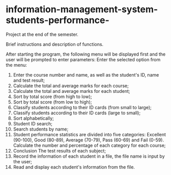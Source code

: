 # information-management-system-students-performance-
Project at the end of the semester.

Brief instructions and description of functions.

After starting the program, the following menu will be displayed first and the user will be prompted to enter parameters:
Enter the selected option from the menu:
1. Enter the course number and name, as well as the student's ID, name and test result;
2. Calculate the total and average marks for each course;
3. Calculate the total and average marks for each student;
4. Sort by total score (from high to low);
5. Sort by total score (from low to high);
6. Classify students according to their ID cards (from small to large);
7. Classify students according to their ID cards (large to small);
8. Sort alphabetically;
9. Student ID search;
10. Search students by name;
11. Student performance statistics are divided into five categories: Excellent (90-100), Good (80-89), Average (70-79), Pass (60-69) and Fail (0-59). Calculate the number and percentage of each category for each course;
12. Conclusion The test results of each subject;
13. Record the information of each student in a file, the file name is input by the user;
14. Read and display each student's information from the file.
